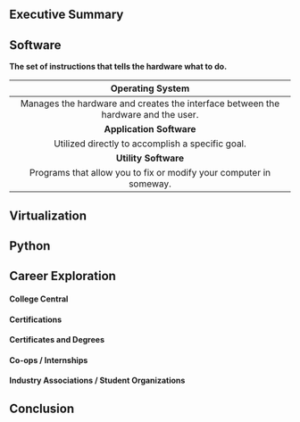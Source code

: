 ## Executive Summary
## Software

**The set of instructions that tells the hardware what to do.**

|Operating System|
|:--------------:|
|Manages the hardware and creates the interface between the hardware and the user.|
|**Application Software**|
|Utilized directly to accomplish a specific goal.|
|**Utility Software**|
|Programs that allow you to fix or modify your computer in someway.|

## Virtualization
## Python
## Career Exploration
#### College Central
#### Certifications
#### Certificates and Degrees
#### Co-ops / Internships
#### Industry Associations / Student Organizations
## Conclusion
